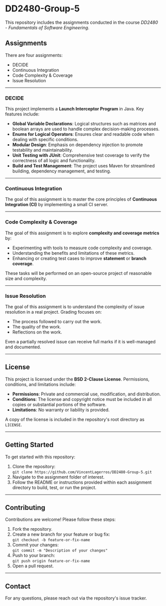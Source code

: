 # DD2480-Group-5
This repository includes the assignments conducted in the course *DD2480 - Fundamentals of Software Engineering*. 

## Assignments
There are four assignments:
* DECIDE
* Continuous Integration
* Code Complexity & Coverage
* Issue Resolution

---

### DECIDE
This project implements a **Launch Interceptor Program** in Java. Key features include:
- **Global Variable Declarations**: Logical structures such as matrices and boolean arrays are used to handle complex decision-making processes.
- **Enums for Logical Operators**: Ensures clear and readable code when dealing with specific conditions.
- **Modular Design**: Emphasis on dependency injection to promote testability and maintainability.
- **Unit Testing with JUnit**: Comprehensive test coverage to verify the correctness of all logic and functionality.
- **Build and Test Management**: The project uses Maven for streamlined building, dependency management, and testing.

---

### Continuous Integration
The goal of this assignment is to master the core principles of **Continuous Integration (CI)** by implementing a small CI server. 

---

### Code Complexity & Coverage
The goal of this assignment is to explore **complexity and coverage metrics** by:
- Experimenting with tools to measure code complexity and coverage.
- Understanding the benefits and limitations of these metrics.
- Enhancing or creating test cases to improve **statement** or **branch coverage**.

These tasks will be performed on an open-source project of reasonable size and complexity.

---

### Issue Resolution
The goal of this assignment is to understand the complexity of issue resolution in a real project. Grading focuses on:
- The process followed to carry out the work.
- The quality of the work.
- Reflections on the work.

Even a partially resolved issue can receive full marks if it is well-managed and documented.

---

## License
This project is licensed under the **BSD 2-Clause License**. Permissions, conditions, and limitations include:
- **Permissions**: Private and commercial use, modification, and distribution.
- **Conditions**: The license and copyright notice must be included in all copies or substantial portions of the software.
- **Limitations**: No warranty or liability is provided.

A copy of the license is included in the repository's root directory as `LICENSE`.

---

## Getting Started
To get started with this repository:
1. Clone the repository:  
   `git clone https://github.com/VincentLagerros/DD2480-Group-5.git`
2. Navigate to the assignment folder of interest.
3. Follow the README or instructions provided within each assignment directory to build, test, or run the project.

---

## Contributing
Contributions are welcome! Please follow these steps:
1. Fork the repository.
2. Create a new branch for your feature or bug fix:  
   `git checkout -b feature-or-fix-name`
3. Commit your changes:  
   `git commit -m "Description of your changes"`
4. Push to your branch:  
   `git push origin feature-or-fix-name`
5. Open a pull request.

---

## Contact
For any questions, please reach out via the repository's issue tracker.

